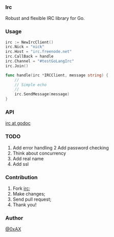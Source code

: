 ### Irc

Robust and flexible IRC library for Go.

### Usage

```go
irc := NewIrcClient()
irc.Nick = "nick"
irc.Host = "irc.freenode.net"
irc.CallBack = handle
irc.Channel = "#testGoLangIrc"
irc.Join()

func handle(irc *IRCClient, message string) {
    //
    // Simple echo
    //
    irc.SendMessage(message)
}
```

### API

[irc at godoc](http://godoc.org/github.com/Bullet-Chat/irc)

### TODO

 1. Add error handling
 2  Add password checking
 3. Think about concurrency
 4. Add real name
 5. Add ssl

### Contribution

 1. Fork [irc](https://github.com/Bullet-Chat/irc);
 2. Make changes;
 3. Send pull request;
 4. Thank you!

### Author

[@0xAX](https://twitter.com/0xAX)